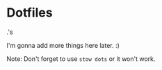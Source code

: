 # Dotfiles
.'s

I'm gonna add more things here later. :)

Note: Don't forget to use `stow dots` or it won't work.

